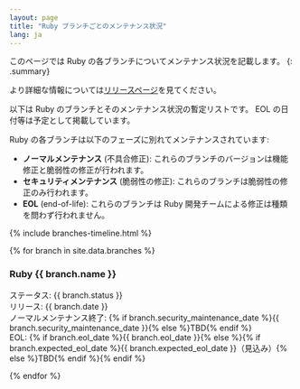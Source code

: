 ```yaml
---
layout: page
title: "Ruby ブランチごとのメンテナンス状況"
lang: ja
---
```


このページでは Ruby の各ブランチについてメンテナンス状況を記載します。
{: .summary}

より詳細な情報については[リリースページ](../releases/)を見てください。

以下は Ruby のブランチとそのメンテナンス状況の暫定リストです。
EOL の日付等は予定として掲載しています。

Ruby の各ブランチは以下のフェーズに別れてメンテナンスされています:

* **ノーマルメンテナンス** (不具合修正):
  これらのブランチのバージョンは機能修正と脆弱性の修正が行われます。
* **セキュリティメンテナンス** (脆弱性の修正):
  これらのブランチは脆弱性の修正のみ行われます。
* **EOL** (end-of-life):
  これらのブランチは Ruby 開発チームによる修正は種類を問わず行われません。

{% include branches-timeline.html %}

{% for branch in site.data.branches %}
### Ruby {{ branch.name }}

ステータス: {{ branch.status }}<br>
リリース: {{ branch.date }}<br>
ノーマルメンテナンス終了: {% if branch.security_maintenance_date %}{{ branch.security_maintenance_date }}{% else %}TBD{% endif %}<br>
EOL: {% if branch.eol_date %}{{ branch.eol_date }}{% else %}{% if branch.expected_eol_date %}{{ branch.expected_eol_date }}（見込み）{% else %}TBD{% endif %}{% endif %}

{% endfor %}

